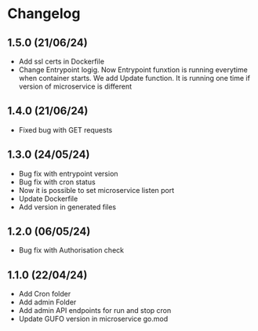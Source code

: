 # Changelog

## 1.5.0 (21/06/24)
- Add ssl certs in Dockerfile
- Change Entrypoint logig. Now Entrypoint funxtion is running everytime when container starts. We add Update function. It is running one time if version of microservice is different

## 1.4.0 (21/06/24)
- Fixed bug with GET requests

## 1.3.0 (24/05/24)
- Bug fix with entrypoint version
- Bug fix with cron status
- Now it is possible to set microservice listen port
- Update Dockerfile
- Add version in generated files

## 1.2.0 (06/05/24)
- Bug fix with Authorisation check

## 1.1.0 (22/04/24)
- Add Cron folder
- Add admin Folder
- Add admin API endpoints for run and stop cron
- Update GUFO version in microservice go.mod
